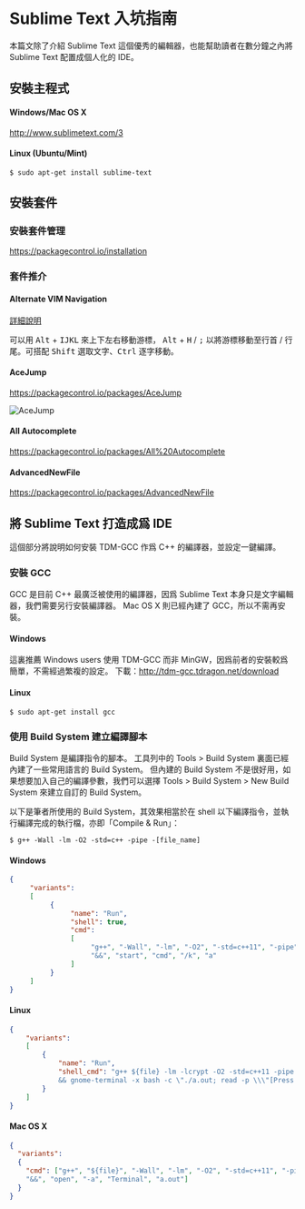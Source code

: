 # Sublime Text 入坑指南
本篇文除了介紹 Sublime Text 這個優秀的編輯器，也能幫助讀者在數分鐘之內將 Sublime Text 配置成個人化的 IDE。

## 安裝主程式

#### Windows/Mac OS X
http://www.sublimetext.com/3

#### Linux (Ubuntu/Mint)
``` shell
$ sudo apt-get install sublime-text
```

## 安裝套件

### 安裝套件管理
https://packagecontrol.io/installation

### 套件推介

#### Alternate VIM Navigation
[詳細說明](https://packagecontrol.io/packages/Alternate%20VIM%20Navigation)

可以用 <kbd>Alt</kbd> + <kbd>I</kbd><kbd>J</kbd><kbd>K</kbd><kbd>L</kbd> 來上下左右移動游標，
<kbd>Alt</kbd> + <kbd>H</kbd> / <kbd>;</kbd> 以將游標移動至行首 / 行尾。可搭配 <kbd>Shift</kbd> 選取文字、<kbd>Ctrl</kbd> 逐字移動。

#### AceJump
https://packagecontrol.io/packages/AceJump

![AceJump](https://cloud.githubusercontent.com/assets/8056203/10858871/92069504-7f58-11e5-8593-e373121fd917.gif)

#### All Autocomplete
https://packagecontrol.io/packages/All%20Autocomplete

#### AdvancedNewFile
https://packagecontrol.io/packages/AdvancedNewFile

## 將 Sublime Text 打造成爲 IDE

這個部分將說明如何安裝 TDM-GCC 作爲 C++ 的編譯器，並設定一鍵編譯。

### 安裝 GCC

GCC 是目前 C++ 最廣泛被使用的編譯器，因爲 Sublime Text 本身只是文字編輯器，我們需要另行安裝編譯器。
Mac OS X 則已經內建了 GCC，所以不需再安裝。

#### Windows

這裏推薦 Windows users 使用 TDM-GCC 而非 MinGW，因爲前者的安裝較爲簡單，不需經過繁複的設定。
下載：http://tdm-gcc.tdragon.net/download

#### Linux
``` shell
$ sudo apt-get install gcc
```

### 使用 Build System 建立編譯腳本

Build System 是編譯指令的腳本。
工具列中的 Tools > Build System 裏面已經內建了一些常用語言的 Build System。
但內建的 Build System 不是很好用，如果想要加入自己的編譯參數，我們可以選擇 Tools > Build System > New Build System 來建立自訂的 Build System。

以下是筆者所使用的 Build System，其效果相當於在 shell 以下編譯指令，並執行編譯完成的執行檔，亦即「Compile & Run」：
``` shell
$ g++ -Wall -lm -O2 -std=c++ -pipe -[file_name]
```

#### Windows
``` json
{
     "variants":
     [
          {
               "name": "Run",
               "shell": true,
               "cmd":
               [
                    "g++", "-Wall", "-lm", "-O2", "-std=c++11", "-pipe", "$file",
                    "&&", "start", "cmd", "/k", "a"
               ]
          }
     ]
}
```

#### Linux
``` json
{
    "variants":
    [
        {
            "name": "Run",
            "shell_cmd": "g++ ${file} -lm -lcrypt -O2 -std=c++11 -pipe
            && gnome-terminal -x bash -c \"./a.out; read -p \\\"[Press Anykey]\\\"\""
        }
    ]
}
```

#### Mac OS X
``` json
{
  "variants":
  {
    "cmd": ["g++", "${file}", "-Wall", "-lm", "-O2", "-std=c++11", "-pipe",
    "&&", "open", "-a", "Terminal", "a.out"]
  }
}
```
